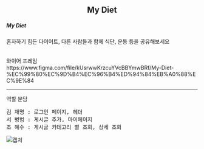<div align="center">
  <h2>My Diet</h2>

 
</div>
<h5>My Diet</h5>
<p>혼자하기 힘든 다이어트, 다른 사람들과 함께 식단, 운동 등을 공유해보세요</p>
<br>
<h7>와이어 프레임</h7>
<br>
https://www.figma.com/file/kUsrwwKrzcuYVcBBYmwBRf/My-Diet-%EC%99%80%EC%9D%B4%EC%96%B4%ED%94%84%EB%A0%88%EC%9E%84
<hr>
<h7>역할 분담</h7>
<pre>
김 재명 : 로그인 페이지, 헤더
서 병범 : 게시글 추가, 마이페이지
조 혜수 : 게시글 카테고리 별 조회, 상세 조회
</pre>


![캡처](https://user-images.githubusercontent.com/50614113/191726234-ba04c3a3-5aa9-40ae-9644-3ac140ffadc3.PNG)
